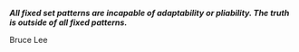 _**All fixed set patterns are incapable of adaptability or pliability. The truth is outside of all fixed patterns.**_

Bruce Lee